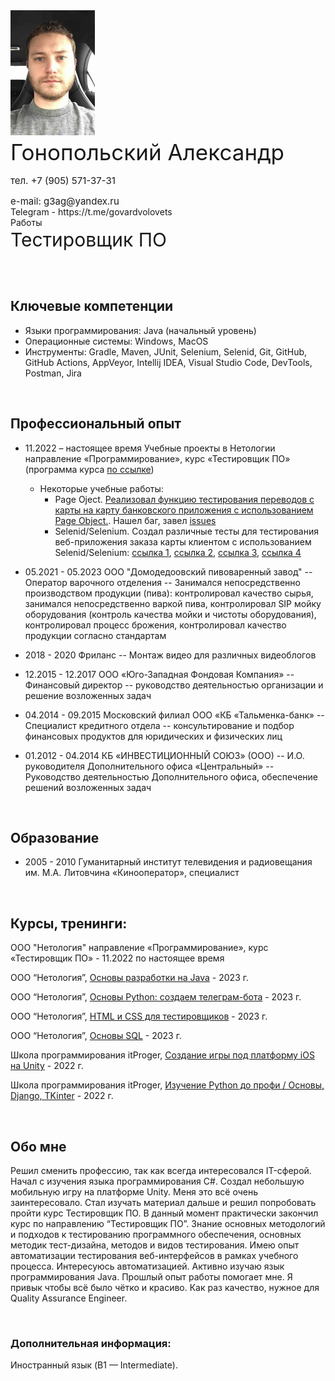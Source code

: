 
<div>
  <img src="images/513928007copy.jpg" alt="Я" width="" height="200" style="margin-right: 20px;">
  <div style="display: inline-block; vertical-align: top;">
    <p style="font-size: 35px; margin-top: 3px; margin-bottom: 5px;">Гонопольский Александр</p>
    <p style="font-size: 15px; margin-bottom: -1px;">тел. +7 (905) 571-37-31</p>
    <p style="font-size: 15px; margin-bottom: -1px;">e-mail: g3ag@yandex.ru</p>
    <a href="https://t.me/govardvolovets" style="text-decoration: none; ">Telegram</a> - <a href="https://t.me/govardvolovets" style="text-decoration: none;">https://t.me/govardvolovets</a>
    <br>
    <a href="" style="text-decoration: none; ">Работы</a>
    <p style="font-size: 30px; margin-top: 1px;">Тестировщик ПО</p>
  </div>
</div>

<br>

## Ключевые компетенции
* Языки программирования: Java (начальный уровень)
* Операционные системы: Windows, MacOS
* Инструменты: Gradle, Maven, JUnit, Selenium, Selenid, Git, GitHub, GitHub Actions, AppVeyor, Intellij IDEA, Visual Studio Code, DevTools, Postman, Jira

<br>

## Профессиональный опыт
* 11.2022 – настоящее время
Учебные проекты в Нетологии
направление «Программирование», курс «Тестировщик ПО» (программа курса [по ссылке](https://netology.ru/programs/qa#/))

  * Некоторые учебные работы:
    - Page Oject. [Реализовал функцию тестирования переводов с карты на карту банковского приложения с использованием Page Object.](https://github.com/GovardVolovets/page-object/blob/main/src/test/java/ru/netology/test/MoneyTransferTest.java). Нашел баг, завел [issues](https://github.com/GovardVolovets/page-object/issues/1)
    - Selenid/Selenium. Создал различные тесты для тестирования веб-приложения заказа карты клиентом с использованием Selenid/Selenium: [ссылка 1](https://github.com/GovardVolovets/cardApplication/blob/main/src/test/java/ru/netology/cardApplication/CardApplicationTest.java), [ссылка 2](https://github.com/GovardVolovets/selenide/blob/main/src/test/java/ru/netology/web/test/RegistrationTest.java), [ссылка 3](https://github.com/GovardVolovets/patterns-first-task/blob/main/src/test/java/ru/netology/delivery/test/DeliveryTest.java), [ссылка 4](https://github.com/GovardVolovets/patterns-second-task/blob/main/src/test/java/ru/netology/testmode/test/AuthTest.java)

* 05.2021 - 05.2023 ООО "Домодедоовский пивоваренный завод" -- Оператор варочного отделения -- Занимался непосредственно производством продукции (пива): контролировал качество сырья, занимался непосредственно варкой пива, контролировал SIP мойку оборудования (контроль качества мойки и чистоты оборудования), контролировал процесс брожения, контролировал качество продукции согласно стандартам
* 2018 - 2020 Фриланс -- Монтаж видео для различных видеоблогов
* 12.2015 - 12.2017 ООО «Юго-Западная Фондовая Компания» -- Финансовый директор -- руководство деятельностью организации и решение возложенных задач
* 04.2014 - 09.2015 Московский филиал ООО «КБ «Тальменка-банк» -- Специалист кредитного отдела -- консультирование и подбор финансовых продуктов для юридических и физических лиц
* 01.2012 - 04.2014 КБ «ИНВЕСТИЦИОННЫЙ СОЮЗ» (ООО) -- И.О. руководителя Дополнительного офиса «Центральный» -- Руководство деятельностью Дополнительного офиса, обеспечение решений возложенных задач

<br>

## Образование
* 2005 - 2010
Гуманитарный институт телевидения и радиовещания им. М.А. Литовчина
«Кинооператор», специалист

<br>

## Курсы, тренинги:
ООО "Нетология" направление «Программирование», курс «Тестировщик ПО» - 11.2022 по настоящее время
<p>ООО “Нетология”, <a href="javascript:void(0);" onclick="showPDF(1)">Основы разработки на Java</a> - 2023 г.</p>
<div id="pdfContainer1" style="display: none;">
  <object id="pdfObject1" data="images/JavaDevelopmentBasics.pdf" type="application/pdf" width="75%" height="500px">
    <p>Ваш браузер не поддерживает отображение PDF. Вы можете <a href="images/JavaDevelopmentBasics.pdf">скачать PDF</a> вместо этого.</p>
  </object>
</div>

<p>ООО “Нетология”, <a href="javascript:void(0);" onclick="showPDF(2)">Основы Python: создаем телеграм-бота</a> - 2023 г.</p>
<div id="pdfContainer2" style="display: none;">
  <object id="pdfObject2" data="images/PythonBasicsCreateATelegramBot.pdf" type="application/pdf" width="75%" height="500px">
    <p>Ваш браузер не поддерживает отображение PDF. Вы можете <a href="images/PythonBasicsCreateATelegramBot.pdf">скачать PDF</a> вместо этого.</p>
  </object>
</div>

<p>ООО “Нетология”, <a href="javascript:void(0);" onclick="showPDF(3)">HTML и CSS для тестировщиков</a> - 2023 г.</p>
<div id="pdfContainer3" style="display: none;">
  <object id="pdfObject3" data="images/HTMLandCSSforTesters.pdf" type="application/pdf" width="75%" height="500px">
    <p>Ваш браузер не поддерживает отображение PDF. Вы можете <a href="images/HTMLandCSSforTesters.pdf">скачать PDF</a> вместо этого.</p>
  </object>
</div>

<p>ООО “Нетология”, <a href="javascript:void(0);" onclick="showPDF(6)">Основы SQL</a> - 2023 г.</p>
<div id="pdfContainer6" style="display: none;">
  <object id="pdfObject6" data="images/SQLBasics.pdf" type="application/pdf" width="75%" height="500px">
    <p>Ваш браузер не поддерживает отображение PDF. Вы можете <a href="images/SQLBasics.pdf">скачать PDF</a> вместо этого.</p>
  </object>
</div>

<p>Школа программирования itProger, <a href="javascript:void(0);" onclick="showPDF(4)">Создание игры под платформу iOS на Unity</a> - 2022 г.</p>
<div id="pdfContainer4" style="display: none;">
  <object id="pdfObject4" data="images/CreatingAGameForTheiOSplatformOnUnity.pdf" type="application/pdf" width="75%" height="500px">
    <p>Ваш браузер не поддерживает отображение PDF. Вы можете <a href="images/CreatingAGameForTheiOSplatformOnUnity.pdf">скачать PDF</a> вместо этого.</p>
  </object>
</div>

<p>Школа программирования itProger, <a href="javascript:void(0);" onclick="showPDF(5)">Изучение Python до профи / Основы, Django, TKinter</a> - 2022 г.</p>
<div id="pdfContainer5" style="display: none;">
  <object id="pdfObject5" data="images/LearningPythonLikeAProDjangoBasicsTKinter.pdf" type="application/pdf" width="75%" height="500px">
    <p>Ваш браузер не поддерживает отображение PDF. Вы можете <a href="images/LearningPythonLikeAProDjangoBasicsTKinter.pdf">скачать PDF</a> вместо этого.</p>
  </object>
</div>

<script>
  function showPDF(id) {
    var pdfContainer = document.getElementById("pdfContainer" + id);
    if (pdfContainer.style.display === "none") {
      pdfContainer.style.display = "block";
    } else {
      pdfContainer.style.display = "none";
    }
  }
</script>

<br>

## Обо мне

Решил сменить профессию, так как всегда интересовался IT-сферой. Начал с изучения  языка программирования C#. Создал небольшую мобильную игру на платформе Unity. Меня это всё очень заинтересовало. Стал изучать материал дальше и решил попробовать пройти курс Тестировщик ПО.
В данный момент практически закончил курс по направлению “Тестировщик ПО”.
Знание основных методологий и подходов к тестированию программного обеспечения, основных методик тест-дизайна, методов и видов тестирования.
Имею опыт автоматизации тестирования веб-интерфейсов в рамках учебного процесса. Интересуюсь автоматизацией. Активно изучаю язык программирования Java.
Прошлый опыт работы помогает мне. Я привык чтобы всё было чётко и красиво. Как раз качество, нужное для Quality Assurance Engineer.

<br>

### Дополнительная информация:
Иностранный язык (B1 — Intermediate). 


    


